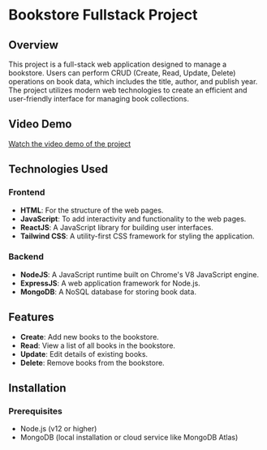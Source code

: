 # Bookstore Fullstack Project

## Overview
This project is a full-stack web application designed to manage a bookstore.
Users can perform CRUD (Create, Read, Update, Delete) operations on book data, which includes the title, author, and publish year.
The project utilizes modern web technologies to create an efficient and user-friendly interface for managing book collections.

## Video Demo
[Watch the video demo of the project](https://drive.google.com/file/d/14dOXG_CidUyX5XWdZv3fI81YQymS5zxn/view?usp=sharing)

## Technologies Used

### Frontend
- **HTML**: For the structure of the web pages.
- **JavaScript**: To add interactivity and functionality to the web pages.
- **ReactJS**: A JavaScript library for building user interfaces.
- **Tailwind CSS**: A utility-first CSS framework for styling the application.

### Backend
- **NodeJS**: A JavaScript runtime built on Chrome's V8 JavaScript engine.
- **ExpressJS**: A web application framework for Node.js.
- **MongoDB**: A NoSQL database for storing book data.

## Features
- **Create**: Add new books to the bookstore.
- **Read**: View a list of all books in the bookstore.
- **Update**: Edit details of existing books.
- **Delete**: Remove books from the bookstore.

## Installation

### Prerequisites
- Node.js (v12 or higher)
- MongoDB (local installation or cloud service like MongoDB Atlas)


